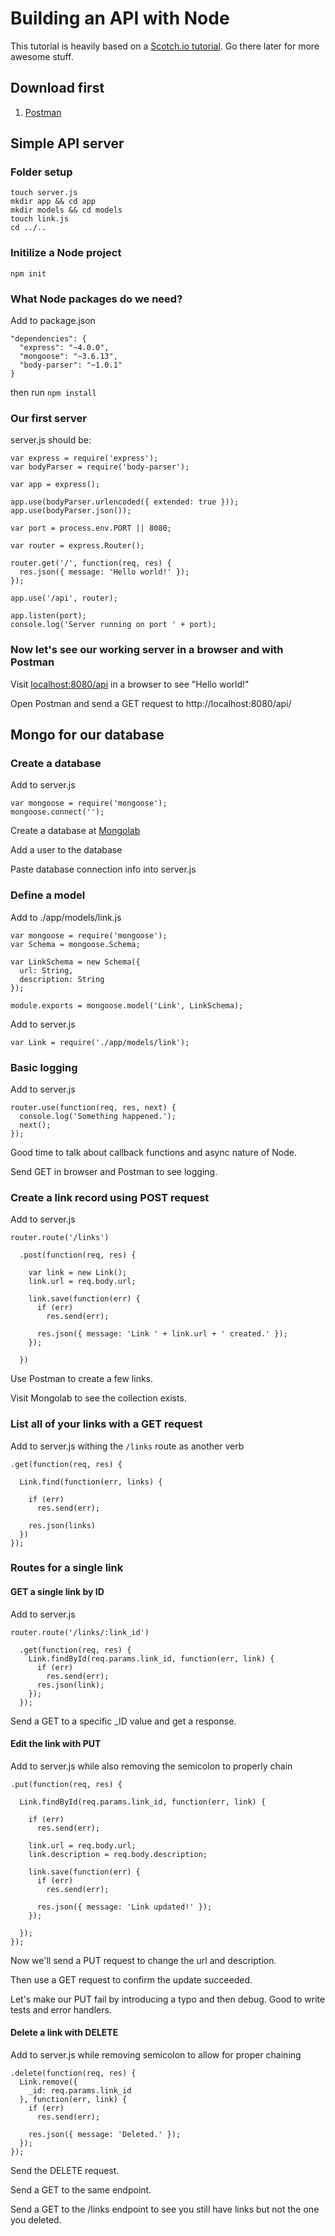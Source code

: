 # Building an API with Node

This tutorial is heavily based on a [Scotch.io tutorial](http://scotch.io/tutorials/javascript/build-a-restful-api-using-node-and-express-4). Go there later for more awesome stuff.

## Download first 

1. [Postman](https://chrome.google.com/webstore/detail/postman-rest-client/fdmmgilgnpjigdojojpjoooidkmcomcm?hl=en)

## Simple API server

### Folder setup

```
touch server.js
mkdir app && cd app
mkdir models && cd models 
touch link.js
cd ../..
```

### Initilize a Node project

`npm init`

### What Node packages do we need?

Add to package.json

```
"dependencies": {
  "express": "~4.0.0",
  "mongoose": "~3.6.13",
  "body-parser": "~1.0.1"
}
```
then run `npm install`

### Our first server

server.js should be:

```
var express = require('express');
var bodyParser = require('body-parser');

var app = express();

app.use(bodyParser.urlencoded({ extended: true }));
app.use(bodyParser.json());

var port = process.env.PORT || 8080;

var router = express.Router();     

router.get('/', function(req, res) {
  res.json({ message: 'Hello world!' }); 
});

app.use('/api', router);

app.listen(port);
console.log('Server running on port ' + port);
```

### Now let's see our working server in a browser and with Postman

Visit [localhost:8080/api](http://localhost:8080/api) in a browser to see "Hello world!"

Open Postman and send a GET request to http://localhost:8080/api/ 

## Mongo for our database

### Create a database

Add to server.js

```
var mongoose = require('mongoose');
mongoose.connect('');
```
Create a database at [Mongolab](https://mongolab.com/)

Add a user to the database

Paste database connection info into server.js

### Define a model

Add to ./app/models/link.js

```
var mongoose = require('mongoose');
var Schema = mongoose.Schema;

var LinkSchema = new Schema({
  url: String,
  description: String
});

module.exports = mongoose.model('Link', LinkSchema);
```

Add to server.js

`var Link = require('./app/models/link');`

### Basic logging

Add to server.js

```
router.use(function(req, res, next) {
  console.log('Something happened.');
  next();
});
```
Good time to talk about callback functions and async nature of Node.

Send GET in browser and Postman to see logging.

### Create a link record using POST request

Add to server.js

```
router.route('/links')

  .post(function(req, res) {
    
    var link = new Link();
    link.url = req.body.url;
  
    link.save(function(err) {
      if (err)
        res.send(err);

      res.json({ message: 'Link ' + link.url + ' created.' });
    });

  })
```

Use Postman to create a few links.

Visit Mongolab to see the collection exists.

### List all of your links with a GET request

Add to server.js withing the `/links` route as another verb

```
.get(function(req, res) {

  Link.find(function(err, links) {

    if (err)
      res.send(err);

    res.json(links)
  })
});
```

### Routes for a single link

#### GET a single link by ID

Add to server.js

```
router.route('/links/:link_id')

  .get(function(req, res) {
    Link.findById(req.params.link_id, function(err, link) {
      if (err)
        res.send(err);
      res.json(link);
    });
  });
```

Send a GET to a specific _ID value and get a response.

#### Edit the link with PUT

Add to server.js while also removing the semicolon to properly chain


```
.put(function(req, res) {

  Link.findById(req.params.link_id, function(err, link) {

    if (err)
      res.send(err);

    link.url = req.body.url;
    link.description = req.body.description;

    link.save(function(err) {
      if (err)
        res.send(err);

      res.json({ message: 'Link updated!' });
    });

  });
});
```

Now we'll send a PUT request to change the url and description.

Then use a GET request to confirm the update succeeded. 

Let's make our PUT fail by introducing a typo and then debug. Good to write tests and error handlers.

#### Delete a link with DELETE

Add to server.js while removing semicolon to allow for proper chaining

```
.delete(function(req, res) {
  Link.remove({
    _id: req.params.link_id
  }, function(err, link) {
    if (err)
      res.send(err);

    res.json({ message: 'Deleted.' });
  });
});
```

Send the DELETE request.

Send a GET to the same endpoint.

Send a GET to the /links endpoint to see you still have links but not the one you deleted.


